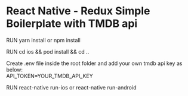 # React Native - Redux Simple Boilerplate with TMDB api

RUN yarn install or npm install

RUN cd ios && pod install && cd ..

Create .env file inside the root folder and add your own tmdb api key as below:<br />
API_TOKEN=YOUR_TMDB_API_KEY

RUN react-native run-ios or react-native run-android

